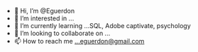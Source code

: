 - 👋 Hi, I’m @Eguerdon
- 👀 I’m interested in ...
- 🌱 I’m currently learning ...SQL, Adobe captivate, psychology
- 💞️ I’m looking to collaborate on ...
- 📫 How to reach me ...eguerdon@gmail.com 

<!---
Eguerdon/Eguerdon is a ✨ special ✨ repository because its `README.md` (this file) appears on your GitHub profile.
You can click the Preview link to take a look at your changes.
--->
